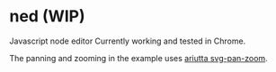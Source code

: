 # ned (WIP)
Javascript node editor
Currently working and tested in Chrome.

The panning and zooming in the example uses [ariutta svg-pan-zoom](https://github.com/ariutta/svg-pan-zoom).
